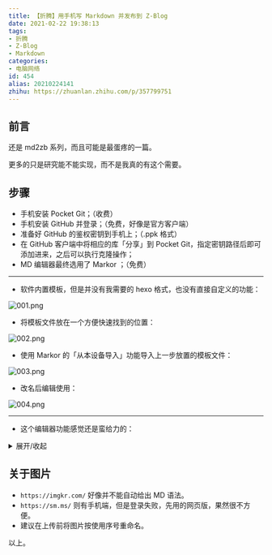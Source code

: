 ```yaml
---
title: 【折腾】用手机写 Markdown 并发布到 Z-Blog
date: 2021-02-22 19:38:13
tags:
- 折腾
- Z-Blog
- Markdown
categories:
- 电脑网络
id: 454
alias: 20210224141
zhihu: https://zhuanlan.zhihu.com/p/357799751
---
```


## 前言

还是 md2zb 系列，而且可能是最蛋疼的一篇。

更多的只是研究能不能实现，而不是我真的有这个需要。

<!--more-->

## 步骤

- 手机安装 Pocket Git；（收费）
- 手机安装 GitHub 并登录；（免费，好像是官方客户端）
- 准备好 GitHub 的鉴权密钥到手机上；（.ppk 格式）
- 在 GitHub 客户端中将相应的库「分享」到 Pocket Git，指定密钥路径后即可添加进来，之后可以执行克隆操作；
- MD 编辑器最终选用了 Markor ；（免费）

----

- 软件内置模板，但是并没有我需要的 hexo 格式，也没有直接自定义的功能：


![001.png](https://i.loli.net/2021/02/22/DSv7O4jf1agcAIx.png)

- 将模板文件放在一个方便快速找到的位置：

![002.png](https://i.loli.net/2021/02/22/Z8V4ScPIBzLDt1K.png)

- 使用 Markor 的「从本设备导入」功能导入上一步放置的模板文件：

![003.png](https://i.loli.net/2021/02/22/CTjts1b9K2qygYM.png)

- 改名后编辑使用：

![004.png](https://i.loli.net/2021/02/22/zm5aNjkB39KTcy4.png)

----

- 这个编辑器功能感觉还是蛮给力的：

<details markdown='1'><summary>展开/收起</summary>

2021-22-02 21:21

![005.png](https://i.loli.net/2021/02/22/xany2LQ5lpeoZiT.png)

</details>

## 关于图片

- `https://imgkr.com/` 好像并不能自动给出 MD 语法。
- `https://sm.ms/` 则有手机端，但是登录失败，先用的网页版，果然很不方便。
- 建议在上传前将图片按使用序号重命名。

以上。
